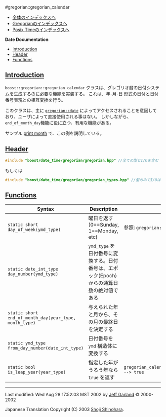 #gregorian::gregorian_calendar

- [全体のインデックスへ](../date_time.md)
- [Gregorianのインデックスへ](./gregorian.md)
- [Posix Timeのインデックスへ](./posix_time.md)

**Date Documentation**

- [Introduction](#introduction)
- [Header](#header)
- [Functions](#functions)


## <a name="introduction" href="introduction">Introduction</a>
`boost::gregorian::gregorian_calendar` クラスは、グレゴリオ暦の日付システムを生成するのに必要な機能を実装する。 これは、年-月-日 形式の日付と日付番号表現との相互変換を行う。

このクラスは、主に [`gregorian::date`](./class_date.md) によってアクセスされることを意図しており、ユーザによって直接使用される事はない。 しかしながら、`end_of_month_day`機能に役に立つ、有用な機能がある。

サンプル [print month](./print_month.cpp.md) で、この例を説明している。


## <a name="header" href="header">Header</a>
```cpp
#include "boost/date_time/gregorian/gregorian.hpp" //全ての型とI/Oを含む
```

もしくは

```cpp
#include "boost/date_time/gregorian/gregorian_types.hpp" //型のみでI/Oは含まない
```


## <a name="functions" href="functions">Functions</a>

| Syntax | Description | Example |
|--------|-------------|---------|
| `static short day_of_week(ymd_type)` | 曜日を返す (0==Sunday, 1==Monday, etc) | 参照: `gregorian::date day_of_week` |
| `static date_int_type day_number(ymd_type)` | `ymd_type` を日付番号に変換する。日付番号は、エポック(Epoch)からの通算日数の絶対値である | |
| `static short end_of_month_day(year_type, month_type)` | 与えられた年と月から、その月の最終日を決定する | |
| `static ymd_type from_day_number(date_int_type)` | 日付番号を `ymd` 構造体に変換する | |
| `static bool is_leap_year(year_type)` | 指定した年がうるう年なら `true` を返す | `gregorian_calendar::is_leap_year(2000) --> true` |


***
Last modified: Wed Aug 28 17:52:03 MST 2002 by [Jeff Garland](jeff@crystalclearsoftware.com) © 2000-2002 

Japanese Translation Copyright (C) 2003 [Shoji Shinohara](sshino@cppll.jp).


